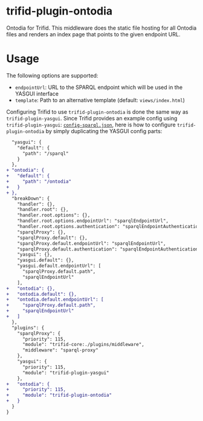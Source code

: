 # trifid-plugin-ontodia

Ontodia for Trifid.
This middleware does the static file hosting for all Ontodia files and renders an index page that points to the given endpoint URL.
 
# Usage

The following options are supported:

- `endpointUrl`: URL to the SPARQL endpoint which will be used in the YASGUI interface
- `template`: Path to an alternative template (default: `views/index.html`)

Configuring Trifid to use `trifid-plugin-ontodia` is done the same way as `trifid-plugin-yasgui`.
Since Trifid provides an example config using `trifid-plugin-yasgui`:
[`config-sparql.json`](https://github.com/zazuko/trifid/blob/1946e324c5a8340b6de5526fae5344e79aa024f2/config-sparql.json),
here is how to configure `trifid-plugin-ontodia` by simply duplicating the YASGUI config parts:

```diff
  "yasgui": {
    "default": {
      "path": "/sparql"
    }
  },
+ "ontodia": {
+   "default": {
+     "path": "/ontodia"
+   }
+ },
  "breakDown": {
    "handler": {},
    "handler.root": {},
    "handler.root.options": {},
    "handler.root.options.endpointUrl": "sparqlEndpointUrl",
    "handler.root.options.authentication": "sparqlEndpointAuthentication",
    "sparqlProxy": {},
    "sparqlProxy.default": {},
    "sparqlProxy.default.endpointUrl": "sparqlEndpointUrl",
    "sparqlProxy.default.authentication": "sparqlEndpointAuthentication",
    "yasgui": {},
    "yasgui.default": {},
    "yasgui.default.endpointUrl": [
      "sparqlProxy.default.path",
      "sparqlEndpointUrl"
    ],
+   "ontodia": {},
+   "ontodia.default": {},
+   "ontodia.default.endpointUrl": [
+     "sparqlProxy.default.path",
+     "sparqlEndpointUrl"
+   ]
  },
  "plugins": {
    "sparqlProxy": {
      "priority": 115,
      "module": "trifid-core:./plugins/middleware",
      "middleware": "sparql-proxy"
    },
    "yasgui": {
      "priority": 115,
      "module": "trifid-plugin-yasgui"
    },
+   "ontodia": {
+     "priority": 115,
+     "module": "trifid-plugin-ontodia"
+   }
  }
}
```
